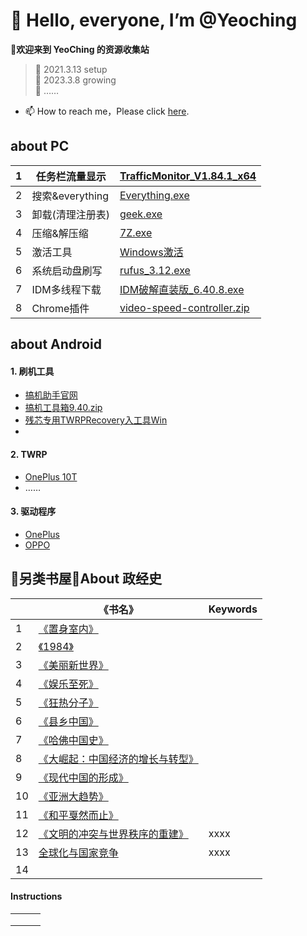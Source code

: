 # 👋 Hello, everyone, I’m @Yeoching
**👀欢迎来到 YeoChing 的资源收集站**
    
>🌱 2021.3.13 setup  
>🌱 2023.3.8 growing  
>🌱 ……
- 📫 How to reach me，Please click [here](http://www.coolapk.com/u/2483998).   
 
## about PC
|1|任务栏流量显示| [TrafficMonitor_V1.84.1_x64](https://voohlly.lanzoue.com/ivQrQ0pm0bgf)|
|---|---|---|
|2|搜索&everything|[Everything.exe](https://voohlly.lanzoue.com/itdvkmqnr2f)|
|3|卸载(清理注册表)|[geek.exe](https://voohlly.lanzoue.com/i2FWH0lpyoza)|
|4|压缩&解压缩|[7Z.exe](https://voohlly.lanzoue.com/iYSfwmqnyrc)|
|5|激活工具|[Windows激活](https://voohlly.lanzoue.com/ia6Mkmruhde)|
|6|系统启动盘刷写|[rufus_3.12.exe](https://voohlly.lanzoue.com/iNT8tmqnm2f)|
|7|IDM多线程下载|[IDM破解直装版_6.40.8.exe](https://voohlly.lanzoue.com/iyo2v0pm4m8h)|
|8|Chrome插件|[video-speed-controller.zip](https://voohlly.lanzoue.com/irVXs0pm4l8b)|

## about Android
#### 1. 刷机工具
  - [搞机助手官网](https://lsdy.top/gjzs)
  - [搞机工具箱9.40.zip](https://voohlly.lanzoue.com/idm5F0pm4lfi)
  - [残芯专用TWRPRecovery入工具Win](https://voohlly.lanzoue.com/iq0FLm90swb)
  - []()
#### 2. TWRP              
  - [OnePlus 10T]()
  - ……

#### 3. 驱动程序              
  - [OnePlus]()
  - [OPPO]()


## 📖另类书屋📖About 政经史

| |《书名》|Keywords|
|---|---|---|
|1|[《置身室内》](https://github.com/YeoChing/M6856/blob/ff6483e36971564059edb71c549f14c1710d722f/%E7%BD%AE%E8%BA%AB%E4%BA%8B%E5%86%85%20_%20%E4%B8%AD%E5%9B%BD%E6%94%BF%E5%BA%9C%E4%B8%8E%E7%BB%8F%E6%B5%8E%E5%8F%91%E5%B1%95_%E5%85%B0%E5%B0%8F%E6%AC%A2_zhelper-search.pdf)||
|2|[《1984》]()||
|3|[《美丽新世界》]()||
|4|[《娱乐至死》]()||
|5|[《狂热分子》](https://github.com/YeoChing/M6856/blob/ff6483e36971564059edb71c549f14c1710d722f/%E7%8B%82%E7%83%AD%E5%88%86%E5%AD%90%EF%BC%9A%E7%A0%81%E5%A4%B4%E5%B7%A5%E4%BA%BA%E5%93%B2%E5%AD%A6%E5%AE%B6%E7%9A%84%E6%B2%89%E6%80%9D%E5%BD%95%20(%E3%80%94%E7%BE%8E%E3%80%95%E5%9F%83%E9%87%8C%E5%85%8B%C2%B7%E9%9C%8D%E5%BC%97%E8%91%97%EF%BC%9B%E6%A2%81%E6%B0%B8%E5%AE%89%E8%AF%91)%20(Z-Library).pdf)||
|6|[《县乡中国》]()||
|7|[《哈佛中国史》]()||
|8|[《大崛起：中国经济的增长与转型》]()||
|9|[《现代中国的形成》]()||
|10|[《亚洲大趋势》]()||
|11|[《和平戛然而止》]()||
|12|[《文明的冲突与世界秩序的重建》]()|xxxx|
|13|[全球化与国家竞争](https://github.com/YeoChing/M6856/blob/ff6483e36971564059edb71c549f14c1710d722f/%E5%85%A8%E7%90%83%E5%8C%96%E4%B8%8E%E5%9B%BD%E5%AE%B6%E7%AB%9E%E4%BA%89%EF%BC%9A%E6%96%B0%E5%85%B4%E4%B8%83%E5%9B%BD%E6%AF%94%E8%BE%83%E7%A0%94%E7%A9%B6%EF%BC%88%E6%B8%A9%E9%93%81%E5%86%9B%E6%95%99%E6%8E%88%E5%9B%A2%E9%98%9F%E5%8E%86%E6%97%B6%E5%8D%81%E5%B9%B4%E6%88%90%E6%9E%9C%EF%BC%8C%E6%8F%AD%E7%A4%BA%E9%87%91%E8%9E%8D%E5%85%A8%E7%90%83%E5%8C%96%E7%9A%84%E6%9C%AC%E8%B4%A8%EF%BC%8C%E6%8E%A2%E5%AF%BB%E5%8F%91%E5%B1%95%E4%B8%AD%E5%9B%BD%E5%AE%B6%E7%9A%84%E7%AA%81%E5%9B%B4%E4%B9%8B%E8%B7%AF%EF%BC%8C%E7%BB%A7%E5%85%AB%E6%AC%A1%E5%8D%B1%E6%9C%BA%E3%80%81%E5%8E%BB%E4%BE%9D%E9%99%84%E3%80%81%E8%A7%A3%E6%9E%84%E7%8E%B0%E4%BB%A3%E5%8C%96%E5%90%8E%E9%87%8D%E7%A3%85%E5%8A%9B.pdf)|xxxx|
|14|||

#### Instructions

|   |   |   |
|---|---|---|
|   |   |   |
|   |   |   |
|   |   |   |

<!---
@TopolerMay a ✨ special ✨ repository because its `README.md` (this file) appears on your GitHub profile.
You can click the Preview link to take a look at your changes.
--->
